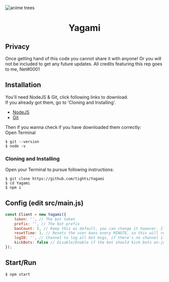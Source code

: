 ![anime trees](http://dailyhdwallpaper.com/wp-content/uploads/3D-Panoramic-Landscape-Multi-4.3-Wallpaper-1920x720.jpg)

<h1 align="center">Yagami</h1>

## Privacy
Once getting hand of this code you cannot share it with anyone! Or you will not be included to get any future updates. All credits featuring this rep goes to me, Net#0001

## Installation
You'll need NodeJS & Git, click following links to download.  
If you already got them, go to 'Cloning and Installing'.

- [NodeJS](https://nodejs.org/en/)
- [Git](https://git-scm.com/download)

Then if you wanna check if you have downloaded them correctly:  
Open Terminal
```
$ git --version
$ node -v
```

### Cloning and Installing
Open your Terminal to pursue following instructions:
```
$ git clone https://github.com/tights/Yagami
$ cd Yagami
$ npm i
```

## Config (edit src/main.js)
```js 
const Client = new Yagami({
    token: '', // The bot token
    prefix: '', // The bot prefix
    banCount: 5, // Keep this as default, you can change it however. If a member bans more than 5 members it'll kick him/her.
    resetTime: 1, // Resets the user bans every MINUTE, so this will reset every 1 minute.
    logID: '', // Channel to log all bot msgs, if there's no channel it'll log msgs in server owners DM (MUST HAVE DMS OPEN IN THAT CASE)
    kickBots: false // Disable/Enable if the bot should kick bots on-join, if this is disabled it'll still say a bot joined but won't kick it.
});
```

## Start/Run
```
$ npm start
```
